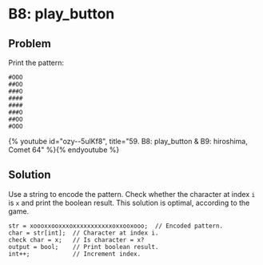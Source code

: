 # B8: play_button

## Problem

Print the pattern:

```
#OOO
##OO
###O
####
####
###O
##OO
#OOO
```

{% youtube id="ozy--5ulKf8", title="59. B8: play_button & B9: hiroshima, Comet 64" %}{% endyoutube %}

## Solution

Use a string to encode the pattern. Check whether the character at index `i` is
`x` and print the boolean result. This solution is optimal, according to the
game.

```
str = xoooxxooxxxoxxxxxxxxxxxoxxooxooo;  // Encoded pattern.
char = str[int];  // Character at index i.
check char = x;   // Is character = x?
output = bool;    // Print boolean result.
int++;            // Increment index.
```
